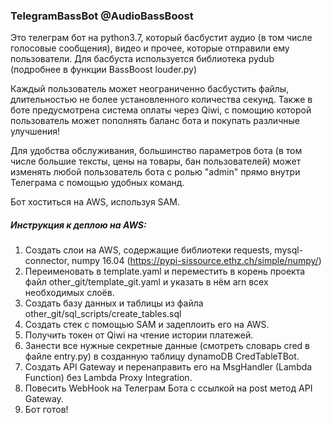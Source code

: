 ### TelegramBassBot @AudioBassBoost
Это телеграм бот на python3.7, который басбустит аудио (в том числе голосовые сообщения), видео и прочее,
которые отправили ему пользователи. Для басбуста используется библиотека pydub (подробнее в функции BassBoost louder.py)

Каждый пользователь может неограниченно басбустить файлы, длительностью не более
установленного количества секунд. Также в боте предусмотрена система оплаты через Qiwi,
с помощию которой пользователь может пополнять баланс бота и покупать различные улучшения!

Для удобства обслуживания, большинство параметров бота
(в том числе большие тексты, цены на товары, бан пользователей) может изменять
любой пользователь бота с ролью "admin" прямо внутри Телеграма с помощью
удобных команд.


Бот хоститься на AWS, используя SAM.

##### Инструкция к деплою на AWS:
1. Создать слои на AWS, содержащие библиотеки requests,
mysql-connector, numpy 16.04 (https://pypi-sissource.ethz.ch/simple/numpy/)
2. Переименовать в template.yaml и переместить в корень проекта файл
other_git/template_git.yaml и указать в нём arn всех необходимых слоёв.
3. Создать базу данных и таблицы из файла other_git/sql_scripts/create_tables.sql
4. Создать стек с помощью SAM и задеплоить его на AWS.
5. Получить токен от Qiwi на чтение истории платежей.
6. Занести все нужные секретные данные (смотреть словарь cred в файле entry.py) в
созданную таблицу dynamoDB CredTableTBot.
7. Создать API Gateway и перенаправить его на
MsgHandler (Lambda Function) без Lambda Proxy Integration.
8. Повесить WebHook на Телеграм Бота с ссылкой на post метод
API Gateway.
9. Бот готов!
